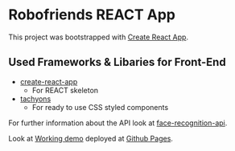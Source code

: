 # Robofriends REACT App

This project was bootstrapped with [Create React App](https://github.com/facebook/create-react-app).

## Used Frameworks & Libaries for Front-End
* [create-react-app](https://github.com/facebook/create-react-app/blob/master/README.md#getting-started)
	* For REACT skeleton
* [tachyons](https://tachyons.io/)
	* For ready to use CSS styled components

For further information about the API look at [face-recognition-api](https://github.com/).	

Look at [Working demo](https://kylehek.github.io/robofriends/) deployed at [Github Pages](https://github.com/).

